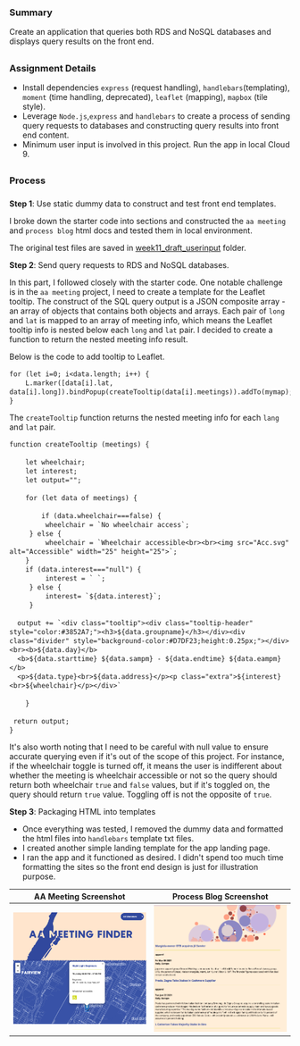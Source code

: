 ### Summary
Create an application that queries both RDS and NoSQL databases and displays query results on the front end.
##
### Assignment Details
- Install dependencies `express` (request handling), `handlebars`(templating), `moment` (time handling, deprecated), `leaflet` (mapping), `mapbox` (tile style). 
- Leverage `Node.js`,`express` and `handlebars` to create a process of sending query requests to databases and constructing query results into front end content.
- Minimum user input is involved in this project. Run the app in local Cloud 9. 


##
### Process
###
**Step 1**: Use static dummy data to construct and test front end templates. 

I broke down the starter code into sections and constructed the `aa meeting` and `process blog` html docs and tested them in local environment. 

The original test files are saved in [week11_draft_userinput](https://github.com/meanmodemoda/msdv-data-structures/tree/master/week11_draft_userinput) folder.

**Step 2**: Send query requests to RDS and NoSQL databases.

In this part, I followed closely with the starter code. One notable challenge is in the `aa meeting` project, I need to create a template for the Leaflet tooltip. The construct of the SQL query output is a JSON composite array - an array of objects that contains both objects and arrays. Each pair of `long` and `lat` is mapped to an array of meeting info, which means the Leaflet tooltip info is nested below each `long` and `lat` pair.
I decided to create a function to return the nested meeting info result.

Below is the code to add tooltip to Leaflet.
```
for (let i=0; i<data.length; i++) {
    L.marker([data[i].lat, data[i].long]).bindPopup(createTooltip(data[i].meetings)).addTo(mymap);
}
```
The `createTooltip` function returns the nested meeting info for each `lang` and `lat` pair.

```
function createTooltip (meetings) {
    
    let wheelchair;
    let interest;
    let output="";
    
    for (let data of meetings) {
        
        if (data.wheelchair===false) {
         wheelchair = `No wheelchair access`;
     } else {
         wheelchair = `Wheelchair accessible<br><br><img src="Acc.svg" alt="Accessible" width="25" height="25">`;
    }
    if (data.interest==="null") {
         interest = ` `;
     } else {
         interest= `${data.interest}`;
     }     
         
  output += `<div class="tooltip"><div class="tooltip-header" style="color:#3852A7;"><h3>${data.groupname}</h3></div><div class="divider" style="background-color:#D7DF23;height:0.25px;"></div><br><b>${data.day}</b>
  <b>${data.starttime} ${data.sampm} - ${data.endtime} ${data.eampm}</b>
  <p>${data.type}<br>${data.address}</p><p class="extra">${interest}<br>${wheelchair}</p></div>`
        
    }
    
 return output;
}
```

It's also worth noting that I need to be careful with null value to ensure accurate querying even if it's out of the scope of this project. For instance, if the wheelchair toggle is turned off, it means the user is indifferent about whether the meeting is wheelchair accessible or not so the query should return both wheelchair `true` and `false` values, but if it's toggled on, the query should return `true` value. Toggling off is not the opposite of `true`.


**Step 3**: Packaging HTML into templates
- Once everything was tested, I removed the dummy data and formatted the html files into `handlebars` template txt files.
- I created another simple landing template for the app landing page.
- I ran the app and it functioned as desired. I didn't spend too much time formatting the sites so the front end design is just for illustration purpose.

| AA Meeting Screenshot | Process Blog Screenshot |
| ------------- | ------------- |
| <img src="./views/images/aa_screenshot.png" width="400" alt="AA Screenshot"> | <img src="./views/images/blog_screenshot.png" width="400" alt="Blog Screenshot">|

